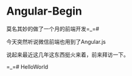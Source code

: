# Angular-Begin
<!doctype html>
<html>
<head>

</head>
<body>

<p>莫名其妙的做了一个月的前端开发=_=#</p>
<p>今天突然听说微信前端也用到了Angular.js</p>
<p>说起来最近这几年这东西挺火来着，前来拜访一下。</p>
<p>=_=# HelloWorld</p>


</body>
</html>


